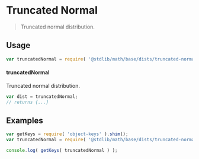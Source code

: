 # Truncated Normal

> Truncated normal distribution.

<section class="usage">

## Usage

```javascript
var truncatedNormal = require( '@stdlib/math/base/dists/truncated-normal' );
```

#### truncatedNormal

Truncated normal distribution.

```javascript
var dist = truncatedNormal;
// returns {...}
```

</section>

<!-- /.usage -->

<section class="examples">

## Examples

<!-- TODO: better examples -->

<!-- eslint no-undef: "error" -->

```javascript
var getKeys = require( 'object-keys' ).shim();
var truncatedNormal = require( '@stdlib/math/base/dists/truncated-normal' );

console.log( getKeys( truncatedNormal ) );
```

</section>

<!-- /.examples -->

<section class="links">

</section>

<!-- /.links -->
